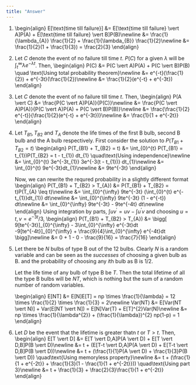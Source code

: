 ```yaml
---
title: "Answer"
---
```


1.
    \begin{align}
                    E[\text{time till failure}] &= E[\text{time till failure} \vert A]P(A) + E[\text{time till failure} \vert B]P(B)\newline
                    &= \frac{1}{\lambda_{A}} \frac{1}{2} + \frac{1}{\lambda_{B}} \frac{1}{2}\newline
                    &= \frac{1}{2}(1 + \frac{1}{3}) = \frac{2}{3}
                \end{align}

2.  Let $C$ denote the event of no failure till time $t$. $P(C)$ for a given $\lambda$ will be $\int_{t}^{\infty} \lambda e^{-\lambda t}$. Then,
    \begin{align}
                    P(C) &= P(C \vert A)P(A) + P(C \vert B)P(B) \quad \text{Using total probability theorem}\newline
                         &= e^{-t}(\frac{1}{2}) + e^{-3t}(\frac{1}{2})\newline
                         &= \frac{1}{2}(e^{-t} + e^{-3t})
                \end{align}

3.  Let $C$ denote the event of no failure till time $t$. Then,
    \begin{align}
                    P(A \vert C) &= \frac{P(C \vert A)P(A)}{P(C)}\newline
                           &= \frac{P(C \vert A)P(A)}{P(C \vert A)P(A) + P(C \vert B)P(B)}\newline
                           &= \frac{\frac{1}{2} e^{-t}}{\frac{1}{2}(e^{-t} + e^{-3t})}\newline
                           &= \frac{1}{1 + e^{-2t}}
                \end{align}

4.  Let $T_{B1}, T_{B2}$ and $T_{A}$ denote the life times of the first B bulb, second B bulb and the A bulb respectively. First consider the solution to $P(T_{B1} + T_{B2} = t)$
    \begin{align}
                    P(T_{B1} + T_{B2} = t) &= \int_{0}^{t} P(T_{B1} = t_{1})P(T_{B2} = t - t_{1}) dt_{1} \quad\text{Using independence}\newline
                    &= \int_{0}^{t} 3e^{-3t_{1}} 3e^{-3(t - t_{1})} dt_{1}\newline
                    &= \int_{0}^{t} 9e^{-3t}dt_{1}\newline
                    &= 9te^{-3t}
                \end{align}

    Now, we can rewrite the requred probability in a slightly different format
    \begin{align}
                    P(T_{B1} + T_{B2} > T_{A}) &= P(T_{B1} + T_{B2} = t)P(T_{A} \leq t)\newline
                    &= \int_{0}^{\infty} 9te^{-3t} (\int_{0}^{t} e^{-t_{1}}dt_{1}) dt\newline
                    &= \int_{0}^{\infty} 9te^{-3t} (1 - e^{-t}) dt\newline
                    &= \int_{0}^{\infty} 9te^{-3t} - 9te^{-4t} dt\newline
                \end{align}
    Using integration by parts, $\int uv^{\prime} = uv - \int u^{\prime}v$ and choosing $u = t, v = e^{-3t}/3$,
    \begin{align}
                    P(T_{B1} + T_{B2} > T_{A}) &= \bigg[ 9[te^{-3t}]\_{0}^{\infty} - 3\int_{0}^{\infty} e^{-3t}dt -9[te^{-4t}]\_{0}^{\infty} + \frac{9}{4}\int_{0}^{\infty} e^{-4t}dt  \bigg]\newline
                    &= 0 + 1 - 0 - \frac{9}{16} = \frac{7}{16}
                \end{align}

5.  Let there be $N$ bulbs of type B out of the 12 bulbs. Clearly $N$ is a random variable and can be seen as the *successes* of choosing a given bulb as B. and the probability of choosing any $i$th bulb as B is $1/2$.

    Let the life time of any bulb of type B be $T$. Then the total lifetime of all the type B bulbs will be $NT$, which is nothing but the sum of a random number of random variables.

    \begin{align}
                    E[NT] &= E[N]E[T] = np \times \frac{1}{\lambda} = 12 \times \frac{1}{2} \times \frac{1}{3} = 2\newline
                    Var(NT) &= E[Var(NT \vert N)] + Var(E[NT \vert N]) = E[N]Var(T) + E[T]^{2}Var(N)\newline
                    &= np \times \frac{1}{\lambda^{2}} + (\frac{1}{\lambda})^{2} np(1-p) = 1
                \end{align}

6.  Let $D$ be the event that the lifetime is greater thatn $t$ or $T > t$. Then,
    \begin{align}
                    E[T \vert D] &= E[T \vert D,A]P(A \vert D) + E[T \vert D,B]P(B \vert D)\newline
                    &= t + (E[T-t \vert D,A]P(A \vert D) + E[T-t \vert D,B]P(B \vert D))\newline
                    &= t + (\frac{1}{1}P(A \vert D) + \frac{1}{3}P(B \vert D)) \quad\text{Using memoryless property}\newline
                    &= t + (\frac{1}{1 + e^{-2t}} + \frac{1}{3}(1 - \frac{1}{1 + e^{-2t}})) \quad\text{Using part 3}\newline
                    &= t + \frac{1}{3} + \frac{2}{3}\frac{1}{1 + e^{-2t}}
                \end{align}
